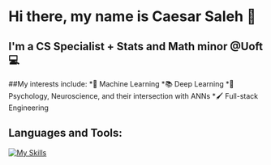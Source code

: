 # Hi there, my name is Caesar Saleh 👋

## I'm a CS Specialist + Stats and Math minor @Uoft 💻

##My interests include:
*🤖 Machine Learning
*📚 Deep Learning
*🧠 Psychology, Neuroscience, and their intersection with ANNs
*🖌️ Full-stack Engineering

## Languages and Tools:
[![My Skills](https://skills.thijs.gg/icons?i=html,css,js)](https://skills.thijs.gg)
